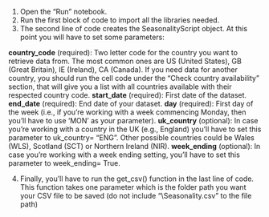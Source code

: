 1.	Open the “Run” notebook.
2.	Run the first block of code to import all the libraries needed.
3.	The second line of code creates the SeasonalityScript object. At this point you will have to set some parameters:

**country_code** (required): Two letter code for the country you want to retrieve data from. The most common ones are US (United States), GB (Great Britain), IE (Ireland), CA (Canada). If you need data for another country, you should run the cell code under the “Check country availability” section, that will give you a list with all countries available with their respected country code.
**start_date** (required): First date of the dataset.
**end_date** (required): End date of your dataset.
**day** (required): First day of the week (i.e., if you’re working with a week commencing Monday, then you’ll have to use ‘MON’ as your parameter).
**uk_country** (optional): In case you’re working with a country in the UK (e.g., England) you’ll have to set this parameter to uk_country= “ENG”. Other possible countries could be Wales (WLS), Scotland (SCT) or Northern Ireland (NIR).
**week_ending** (optional): In case you’re working with a week ending setting, you’ll have to set this parameter to week_ending= True.

4. Finally, you’ll have to run the get_csv() function in the last line of code. This function takes one parameter which is the folder path you want your CSV file to be saved (do not include “\Seasonality.csv” to the file path)
